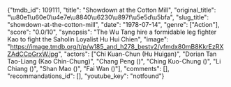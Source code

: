 {"tmdb_id": 109111, "title": "Showdown at the Cotton Mill", "original_title": "\u80e1\u60e0\u4e7e\u8840\u6230\u897f\u5e5d\u5bfa", "slug_title": "showdown-at-the-cotton-mill", "date": "1978-07-14", "genre": ["Action"], "score": "0.0/10", "synopsis": "The Wu Tang hire a formidable leg fighter Kao to fight the Saholin Loyalist Hu Hui Chien", "image": "https://image.tmdb.org/t/p/w185_and_h278_bestv2/yfmdx80mB8KkrEzRXZAdCCpGrxW.jpg", "actors": ["Chi Kuan-Chun (Hu Huigan)", "Dorian Tan Tao-Liang (Kao Chin-Chung)", "Chang Peng ()", "Ching Kuo-Chung ()", "Li Chiang ()", "Shan Mao ()", "Fai Wan ()"], "comments": [], "recommandations_id": [], "youtube_key": "notfound"}